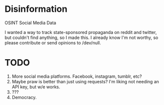 # Disinformation
OSINT Social Media Data

I wanted a way to track state-sponsored propaganda on reddit and twitter, but couldn't find anything, so I made this. I already know I'm not worthy, so please contribute or send opinions to /dev/null.

# TODO

1. More social media platforms. Facebook, instagram, tumblr, etc?
2. Maybe praw is better than just using requests? I'm liking not needing an API key, but w/e works.
3. ???
4. Democracy.
